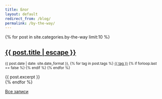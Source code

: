 ```yaml
---
title: Блог
layout: default
redirect_from: /blog/
permalink: /by-the-way/
---
```


{% for post in site.categories.by-the-way limit:10 %}
<div id="blog-content" class="{{ post.categories | first | slugify }}"  itemscope itemtype="http://schema.org/BlogPosting">
  <div class="post">
    <h2 class="post-title" itemprop="name headline">
      <a href="{{ post.url | relative_url }}">{{ post.title | escape }}</a>
    </h2>
    <p class="text-muted">
      <small>
        <span datetime="{{ post.date | date_to_xmlschema }}" itemprop="datePublished">{{ post.date | date: site.date_format }}</span>,
        {% for tag in post.tags %}
          <a class="tag" href="/{{ post.categories | first | slugify }}/{{ tag }}/">{{ tag }}</a>
          {% if forloop.last == false %}&middot;{% endif %}
        {% endfor %}
      </small>
    </p>
    <div class="body" itemprop="articleBody">
      {{ post.excerpt }}
    </div>
  </div>
</div>
{% endfor %}

<p><a href="/by-the-way/all/">Все записи</a></p>
